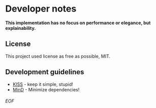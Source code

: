 # Developer notes

**This implementation has no focus on performance or elegance, but explainability.**

## License

This project used license as free as possible, MIT.

## Development guidelines

* [KISS](https://simple.wikipedia.org/wiki/KISS_(principle)) - keep it simple, stupid!
* [MinD](https://swords-lang.org) - Minimize dependencies!

###### EOF
